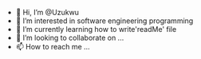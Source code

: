 - 👋 Hi, I’m @Uzukwu
- 👀 I’m interested in software engineering programming
- 🌱 I’m currently learning how to write'readMe' file
- 💞️ I’m looking to collaborate on ...
- 📫 How to reach me ...

<!---
Uzukwu/Uzukwu is a ✨ special ✨ repository because its `README.md` (this file) appears on your GitHub profile.
You can click the Preview link to take a look at your changes.
--->
